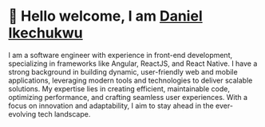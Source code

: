 # 👋 Hello welcome, I am [Daniel Ikechukwu](https://www.linkedin.com/in/daniel-ikechukwu-122000217/)

I am a software engineer with experience in front-end development, specializing in frameworks like Angular, ReactJS, and React Native. I have a strong background in building dynamic, user-friendly web and mobile applications, leveraging modern tools and technologies to deliver scalable solutions. My expertise lies in creating efficient, maintainable code, optimizing performance, and crafting seamless user experiences. With a focus on innovation and adaptability, I aim to stay ahead in the ever-evolving tech landscape.




